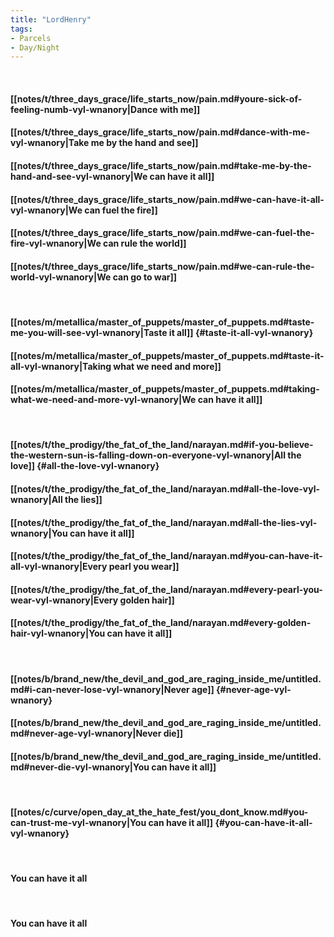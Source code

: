 ```yaml
---
title: "LordHenry"
tags:
- Parcels
- Day∕Night
---
```

&nbsp;
#### [[notes/t/three_days_grace/life_starts_now/pain.md#youre-sick-of-feeling-numb-vyl-wnanory|Dance with me]]
#### [[notes/t/three_days_grace/life_starts_now/pain.md#dance-with-me-vyl-wnanory|Take me by the hand and see]]
#### [[notes/t/three_days_grace/life_starts_now/pain.md#take-me-by-the-hand-and-see-vyl-wnanory|We can have it all]]
#### [[notes/t/three_days_grace/life_starts_now/pain.md#we-can-have-it-all-vyl-wnanory|We can fuel the fire]]
#### [[notes/t/three_days_grace/life_starts_now/pain.md#we-can-fuel-the-fire-vyl-wnanory|We can rule the world]]
#### [[notes/t/three_days_grace/life_starts_now/pain.md#we-can-rule-the-world-vyl-wnanory|We can go to war]]
&nbsp;
#### [[notes/m/metallica/master_of_puppets/master_of_puppets.md#taste-me-you-will-see-vyl-wnanory|Taste it all]] {#taste-it-all-vyl-wnanory}
#### [[notes/m/metallica/master_of_puppets/master_of_puppets.md#taste-it-all-vyl-wnanory|Taking what we need and more]]
#### [[notes/m/metallica/master_of_puppets/master_of_puppets.md#taking-what-we-need-and-more-vyl-wnanory|We can have it all]]
&nbsp;
#### [[notes/t/the_prodigy/the_fat_of_the_land/narayan.md#if-you-believe-the-western-sun-is-falling-down-on-everyone-vyl-wnanory|All the love]] {#all-the-love-vyl-wnanory}
#### [[notes/t/the_prodigy/the_fat_of_the_land/narayan.md#all-the-love-vyl-wnanory|All the lies]]
#### [[notes/t/the_prodigy/the_fat_of_the_land/narayan.md#all-the-lies-vyl-wnanory|You can have it all]]
#### [[notes/t/the_prodigy/the_fat_of_the_land/narayan.md#you-can-have-it-all-vyl-wnanory|Every pearl you wear]]
#### [[notes/t/the_prodigy/the_fat_of_the_land/narayan.md#every-pearl-you-wear-vyl-wnanory|Every golden hair]]
#### [[notes/t/the_prodigy/the_fat_of_the_land/narayan.md#every-golden-hair-vyl-wnanory|You can have it all]]
&nbsp;
#### [[notes/b/brand_new/the_devil_and_god_are_raging_inside_me/untitled.md#i-can-never-lose-vyl-wnanory|Never age]] {#never-age-vyl-wnanory}
#### [[notes/b/brand_new/the_devil_and_god_are_raging_inside_me/untitled.md#never-age-vyl-wnanory|Never die]]
#### [[notes/b/brand_new/the_devil_and_god_are_raging_inside_me/untitled.md#never-die-vyl-wnanory|You can have it all]]
&nbsp;
#### [[notes/c/curve/open_day_at_the_hate_fest/you_dont_know.md#you-can-trust-me-vyl-wnanory|You can have it all]] {#you-can-have-it-all-vyl-wnanory}
&nbsp;
#### You can have it all
&nbsp;
#### You can have it all
